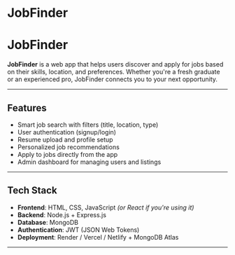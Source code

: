 # JobFinder


# JobFinder

**JobFinder** is a web app that helps users discover and apply for jobs based on their skills, location, and preferences. Whether you're a fresh graduate or an experienced pro, JobFinder connects you to your next opportunity.

---

## Features

- Smart job search with filters (title, location, type)
- User authentication (signup/login)
- Resume upload and profile setup
- Personalized job recommendations
- Apply to jobs directly from the app
- Admin dashboard for managing users and listings

---

## Tech Stack

- **Frontend**: HTML, CSS, JavaScript *(or React if you're using it)*
- **Backend**: Node.js + Express.js
- **Database**: MongoDB
- **Authentication**: JWT (JSON Web Tokens)
- **Deployment**: Render / Vercel / Netlify + MongoDB Atlas

---

